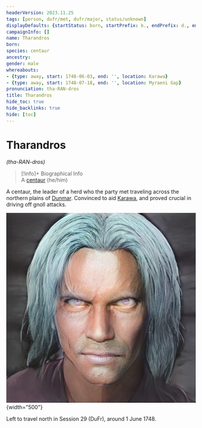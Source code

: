 ```yaml
---
headerVersion: 2023.11.25
tags: [person, dufr/met, dufr/major, status/unknown]
displayDefaults: {startStatus: born, startPrefix: b., endPrefix: d., endStatus: died}
campaignInfo: []
name: Tharandros
born:
species: centaur
ancestry:
gender: male
whereabouts:
- {type: away, start: 1748-06-03, end: '', location: Karawa}
- {type: away, start: 1748-07-18, end: '', location: Myraeni Gap}
pronunciation: tha-RAN-dros
title: Tharandros
hide_toc: true
hide_backlinks: true
hide: [toc]
---
```

# Tharandros
*(tha-RAN-dros)*
>[!info]+ Biographical Info  
> A [centaur](<../../species/children-of-the-divine/centaurs/centaurs.md>) (he/him)  
>> 

A centaur, the leader of a herd who the party met traveling across the northern plains of [Dunmar](<../../gazetteer/greater-dunmar/realms/dunmar/dunmar.md>). Convinced to aid [Karawa](<../../gazetteer/greater-dunmar/realms/dunmar/eastern-dunmar/karawa.md>), and proved crucial in driving off gnoll attacks. 

![Tharandros](../../assets/tharandros.png){width="500"}

Left to travel north in Session 29 (DuFr), around 1 June 1748. 

